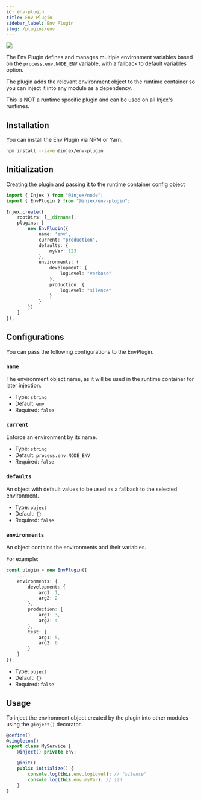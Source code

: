 ```yaml
---
id: env-plugin
title: Env Plugin
sidebar_label: Env Plugin
slug: /plugins/env
---
```


<img src="https://img.shields.io/npm/v/@injex/env-plugin" />

The Env Plugin defines and manages multiple environment variables based on the `process.env.NODE_ENV` variable, with a fallback to default variables option.

The plugin adds the relevant environment object to the runtime container so you can inject it into any module as a dependency.

This is NOT a runtime specific plugin and can be used on all Injex's runtimes.

## Installation

You can install the Env Plugin via NPM or Yarn.

```bash npm2yarn
npm install --save @injex/env-plugin
```

## Initialization

Creating the plugin and passing it to the runtime container config object

```ts {7-21}
import { Injex } from "@injex/node";
import { EnvPlugin } from "@injex/env-plugin";

Injex.create({
    rootDirs: [__dirname],
    plugins: [
        new EnvPlugin({
            name: 'env',
            current: "production",
            defaults: {
                myVar: 123
            },
            environments: {
                development: {
                    logLevel: "verbose"
                },
                production: {
                    logLevel: "silence"
                }
            }
        })
    ]
});
```

## Configurations

You can pass the following configurations to the EnvPlugin.

### `name`

The environment object name, as it will be used in the runtime container for later injection.

* Type: `string`
* Default: `env`
* Required: `false`

### `current`

Enforce an environment by its name.

* Type: `string`
* Default: `process.env.NODE_ENV`
* Required: `false`

### `defaults`

An object with default values to be used as a fallback to the selected environment.

* Type: `object`
* Default: `{}`
* Required: `false`

### `environments`

An object contains the environments and their variables.

For example:

```ts
const plugin = new EnvPlugin({
    ...
    environments: {
        development: {
            arg1: 1,
            arg2: 2
        },
        production: {
            arg1: 3,
            arg2: 4
        },
        test: {
            arg1: 5,
            arg2: 6
        }
    }
});
```

* Type: `object`
* Default: `{}`
* Required: `false`

## Usage

To inject the environment object created by the plugin into other modules using the `@inject()` decorator.

```ts {4}
@define()
@singleton()
export class MyService {
    @inject() private env;

    @init()
    public initialize() {
        console.log(this.env.logLovel); // "silence"
        console.log(this.env.myVar); // 123
    }
}
```